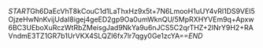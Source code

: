 $START$Gh6DaEcVhT8kCouC1d1LaThxHz9x5t+7N6LmooH1uUY4vRl1DS9VEI5OjzeHwNnKvijUdaI8igej4geED2gp9Oa0umWknQU/5MpRXHYVEm9q+Apxw6BC3UEboXuRczWtRbZMeisgJad9NkYa9u6nJCS5C2qrTHZ+2INrY9H2+RAVndmE3TZ1GR7b1UrVKX4SLQZl6fx7lr7qgy0Ge1zcYA==$END$